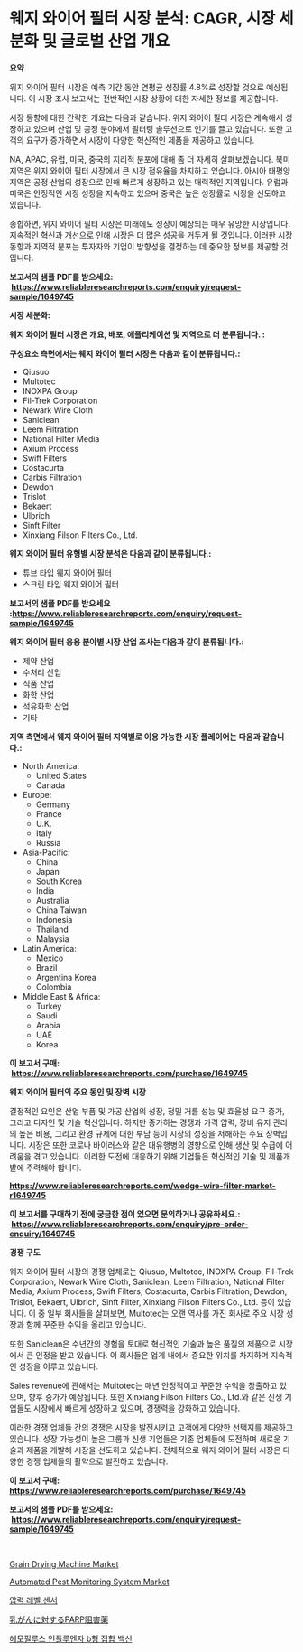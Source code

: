 <p><h1>웨지 와이어 필터 시장 분석: CAGR, 시장 세분화 및 글로벌 산업 개요</h1></p><p><strong>요약</strong></p>
<p><p>위지 와이어 필터 시장은 예측 기간 동안 연평균 성장률 4.8%로 성장할 것으로 예상됩니다. 이 시장 조사 보고서는 전반적인 시장 상황에 대한 자세한 정보를 제공합니다.</p><p>시장 동향에 대한 간략한 개요는 다음과 같습니다. 위지 와이어 필터 시장은 계속해서 성장하고 있으며 산업 및 공정 분야에서 필터링 솔루션으로 인기를 끌고 있습니다. 또한 고객의 요구가 증가하면서 시장이 다양한 혁신적인 제품을 제공하고 있습니다.</p><p>NA, APAC, 유럽, 미국, 중국의 지리적 분포에 대해 좀 더 자세히 살펴보겠습니다. 북미 지역은 위지 와이어 필터 시장에서 큰 시장 점유율을 차지하고 있습니다. 아시아 태평양 지역은 공정 산업의 성장으로 인해 빠르게 성장하고 있는 매력적인 지역입니다. 유럽과 미국은 안정적인 시장 성장을 지속하고 있으며 중국은 높은 성장률로 시장을 선도하고 있습니다.</p><p>종합하면, 위지 와이어 필터 시장은 미래에도 성장이 예상되는 매우 유망한 시장입니다. 지속적인 혁신과 개선으로 인해 시장은 더 많은 성공을 거두게 될 것입니다. 이러한 시장 동향과 지역적 분포는 투자자와 기업이 방향성을 결정하는 데 중요한 정보를 제공할 것입니다.</p></p>
<p><strong>보고서의 샘플 PDF를 받으세요: &nbsp;<a href="https://www.reliableresearchreports.com/enquiry/request-sample/1649745">https://www.reliableresearchreports.com/enquiry/request-sample/1649745</a></strong></p>
<p><strong>시장 세분화:</strong></p>
<p><strong> 웨지 와이어 필터 시장은 개요, 배포, 애플리케이션 및 지역으로 더 분류됩니다. :</strong></p>
<p><strong>구성요소 측면에서는 웨지 와이어 필터 시장은 다음과 같이 분류됩니다.:</strong></p>
<p><ul><li>Qiusuo</li><li>Multotec</li><li>INOXPA Group</li><li>Fil-Trek Corporation</li><li>Newark Wire Cloth</li><li>Saniclean</li><li>Leem Filtration</li><li>National Filter Media</li><li>Axium Process</li><li>Swift Filters</li><li>Costacurta</li><li>Carbis Filtration</li><li>Dewdon</li><li>Trislot</li><li>Bekaert</li><li>Ulbrich</li><li>Sinft Filter</li><li>Xinxiang Filson Filters Co., Ltd.</li></ul></p>
<p><strong> 웨지 와이어 필터 유형별 시장 분석은 다음과 같이 분류됩니다.:</strong></p>
<p><ul><li>튜브 타입 웨지 와이어 필터</li><li>스크린 타입 웨지 와이어 필터</li></ul></p>
<p><strong>보고서의 샘플 PDF를 받으세요 :<a href="https://www.reliableresearchreports.com/enquiry/request-sample/1649745">https://www.reliableresearchreports.com/enquiry/request-sample/1649745</a></strong></p>
<p><strong> 웨지 와이어 필터 응용 분야별 시장 산업 조사는 다음과 같이 분류됩니다.:</strong></p>
<p><ul><li>제약 산업</li><li>수처리 산업</li><li>식품 산업</li><li>화학 산업</li><li>석유화학 산업</li><li>기타</li></ul></p>
<p><strong>지역 측면에서 웨지 와이어 필터 지역별로 이용 가능한 시장 플레이어는 다음과 같습니다.:</strong></p>
<p><ul>
    <li>
        North America:
        <ul>
            <li>United States</li>
            <li>Canada</li>
        </ul>
    </li>
    <li>
        Europe:
        <ul>
            <li>Germany</li>
            <li>France</li>
            <li>U.K.</li>
            <li>Italy</li>
            <li>Russia</li>
        </ul>
    </li>
    <li>
        Asia-Pacific:
        <ul>
            <li>China</li>
            <li>Japan</li>
            <li>South Korea</li>
            <li>India</li>
            <li>Australia</li>
            <li>China Taiwan</li>
            <li>Indonesia</li>
            <li>Thailand</li>
            <li>Malaysia</li>
        </ul>
    </li>
    <li>
        Latin America:
        <ul>
            <li>Mexico</li>
            <li>Brazil</li>
            <li>Argentina Korea</li>
            <li>Colombia</li>
        </ul>
    </li>
    <li>
        Middle East & Africa:
        <ul>
            <li>Turkey</li>
            <li>Saudi</li>
            <li>Arabia</li>
            <li>UAE</li>
            <li>Korea</li>
        </ul>
    </li>
    </ul></p>
<p><strong>이 보고서 구매: &nbsp;<a href="https://www.reliableresearchreports.com/purchase/1649745">https://www.reliableresearchreports.com/purchase/1649745</a></strong></p>
<p><strong>웨지 와이어 필터의 주요 동인 및 장벽 시장</strong></p>
<p><p>결정적인 요인은 산업 부품 및 가공 산업의 성장, 정밀 거름 성능 및 효율성 요구 증가, 그리고 디자인 및 기술 혁신입니다. 하지만 증가하는 경쟁과 가격 압력, 장비 유지 관리의 높은 비용, 그리고 환경 규제에 대한 부담 등이 시장의 성장을 저해하는 주요 장벽입니다. 시장은 또한 코로나 바이러스와 같은 대유행병의 영향으로 인해 생산 및 수급에 어려움을 겪고 있습니다. 이러한 도전에 대응하기 위해 기업들은 혁신적인 기술 및 제품개발에 주력해야 합니다.</p></p>
<p><strong><a href="https://www.reliableresearchreports.com/wedge-wire-filter-market-r1649745">https://www.reliableresearchreports.com/wedge-wire-filter-market-r1649745</a></strong></p>
<p><strong>이 보고서를 구매하기 전에 궁금한 점이 있으면 문의하거나 공유하세요.: &nbsp;<a href="https://www.reliableresearchreports.com/enquiry/pre-order-enquiry/1649745">https://www.reliableresearchreports.com/enquiry/pre-order-enquiry/1649745</a></strong></p>
<p><strong>경쟁 구도</strong></p>
<p><p>웨지 와이어 필터 시장의 경쟁 업체로는 Qiusuo, Multotec, INOXPA Group, Fil-Trek Corporation, Newark Wire Cloth, Saniclean, Leem Filtration, National Filter Media, Axium Process, Swift Filters, Costacurta, Carbis Filtration, Dewdon, Trislot, Bekaert, Ulbrich, Sinft Filter, Xinxiang Filson Filters Co., Ltd. 등이 있습니다. 이 중 일부 회사들을 살펴보면, Multotec는 오랜 역사를 가진 회사로 주요 시장 성장과 함께 꾸준한 수익을 올리고 있습니다. </p><p>또한 Saniclean은 수년간의 경험을 토대로 혁신적인 기술과 높은 품질의 제품으로 시장에서 큰 인정을 받고 있습니다. 이 회사들은 업계 내에서 중요한 위치를 차지하며 지속적인 성장을 이루고 있습니다.</p><p>Sales revenue에 관해서는 Multotec는 매년 안정적이고 꾸준한 수익을 창출하고 있으며, 향후 증가가 예상됩니다. 또한 Xinxiang Filson Filters Co., Ltd.와 같은 신생 기업들도 시장에서 빠르게 성장하고 있으며, 경쟁력을 강화하고 있습니다.</p><p>이러한 경쟁 업체들 간의 경쟁은 시장을 발전시키고 고객에게 다양한 선택지를 제공하고 있습니다. 성장 가능성이 높은 그룹과 신생 기업들은 기존 업체들에 도전하며 새로운 기술과 제품을 개발해 시장을 선도하고 있습니다. 전체적으로 웨지 와이어 필터 시장은 다양한 경쟁 업체들의 활약으로 발전하고 있습니다.</p></p>
<p><strong>이 보고서 구매: &nbsp; <a href="https://www.reliableresearchreports.com/purchase/1649745">https://www.reliableresearchreports.com/purchase/1649745</a></strong></p>
<p><strong>보고서의 샘플 PDF를 받으세요: &nbsp;<a href="https://www.reliableresearchreports.com/enquiry/request-sample/1649745">https://www.reliableresearchreports.com/enquiry/request-sample/1649745</a></strong><strong></strong></p>
<p>&nbsp;</p>
<p><p><a href="https://github.com/Hazelklievgspy6vdcsmu106w/Market-Research-Report-List-2/blob/main/grain-drying-machine-market.md">Grain Drying Machine Market</a></p><p><a href="https://www.linkedin.com/pulse/automated-pest-monitoring-system-market-report-reveals-latest-37yzf?trackingId=3DK4%2F%2BrM7MOL0ZJ9McUj%2Fg%3D%3D">Automated Pest Monitoring System Market</a></p><p><a href="https://medium.com/@brianakoepp2023/%EC%95%95%EB%A0%A5-%EB%A0%88%EB%B2%A8-%EC%84%BC%EC%84%9C-%EC%8B%9C%EC%9E%A5-%EC%8B%9C%EC%9E%A5-cagr-%EC%8B%9C%EC%9E%A5-%EB%8F%99%ED%96%A5-%EB%B0%8F-%EC%84%B1%EC%9E%A5-%EC%A0%84%EB%9E%B5%EC%97%90-%EB%8C%80%ED%95%9C-%ED%86%B5%EC%B0%B0%EB%A0%A5-3e737837fc3f">압력 레벨 센서</a></p><p><a href="https://medium.com/@rebekaanderson14/%E4%B9%B3%E3%81%8C%E3%82%93%E5%B8%82%E5%A0%B4%E3%81%AEparp%E9%98%BB%E5%AE%B3%E5%89%A4-2021%E5%B9%B4%E3%81%BE%E3%81%A7%E3%81%AE%E5%8B%95%E5%90%91-%E4%BA%88%E6%B8%AC-%E7%AB%B6%E4%BA%89%E5%88%86%E6%9E%90-4413c2e8a53b">乳がんに対するPARP阻害薬</a></p><p><a href="https://medium.com/@stuartstehr2022/%ED%97%A4%EB%AA%A8%ED%95%84%EB%A3%A8%EC%8A%A4-%EC%9D%B8%ED%94%8C%EB%A3%A8%EC%97%94%EC%9E%90-b-%EA%B2%B0%ED%95%A9-%EB%B0%B1%EC%8B%A0-%EC%8B%9C%EC%9E%A5-%EB%B6%84%EC%84%9D-cagr-%EC%8B%9C%EC%9E%A5-%EC%84%B8%EB%B6%84%ED%99%94-%EB%B0%8F-%EA%B8%80%EB%A1%9C%EB%B2%8C-%EC%82%B0%EC%97%85-%EA%B0%9C%EA%B4%80-1c56dbff84e6">헤모필루스 인플루엔자 b형 접합 백신</a></p></p>